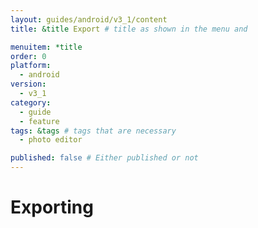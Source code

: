 ```yaml
---
layout: guides/android/v3_1/content
title: &title Export # title as shown in the menu and 

menuitem: *title
order: 0
platform:
  - android
version:
  - v3_1
category: 
  - guide
  - feature
tags: &tags # tags that are necessary
  - photo editor 

published: false # Either published or not 
---
```


# Exporting
